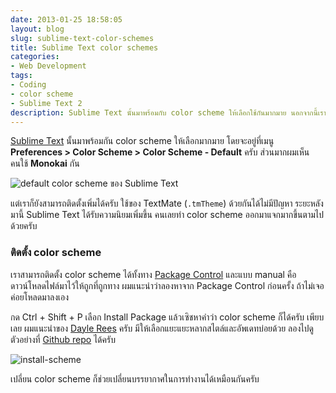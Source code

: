 ```yaml
---
date: 2013-01-25 18:58:05
layout: blog
slug: sublime-text-color-schemes
title: Sublime Text color schemes
categories:
- Web Development
tags:
- Coding
- color scheme
- Sublime Text 2
description: Sublime Text นั้นมาพร้อมกับ color scheme ให้เลือกใช้กันมากมาย นอกจากนี้เรายังสามารถติดตั้ง color scheme จาก source อื่นๆ ได้ด้วย
---
```


[Sublime Text](http://www.sublimetext.com/2) นั้นมาพร้อมกัน color scheme ให้เลือกมากมาย โดยจะอยู่ที่เมนู **Preferences > Color Scheme > Color Scheme - Default** ครับ ส่วนมากผมเห็นคนใช้ **Monokai** กัน

![default color scheme ของ Sublime Text](http://farm9.staticflickr.com/8522/8506158008_3bb2cf2191_o.png)

แต่เราก็ยังสามารถติดตั้งเพิ่มได้ครับ ใช้ของ TextMate (`.tmTheme`) ด้วยกันได้ไม่มีปัญหา ระยะหลังมานี้ Sublime Text ได้รับความนิยมเพิ่มขึ้น คนเลยทำ color scheme ออกมาแจกมากขึ้นตามไปด้วยครับ

### ติดตั้ง color scheme

เราสามารถติดตั้ง color scheme ได้ทั้งทาง [Package Control](http://wbond.net/sublime_packages/package_control) และแบบ manual คือดาวน์โหลดไฟล์มาไว้ให้ถูกที่ถูกทาง ผมแนะนำว่าลองหาจาก Package Control ก่อนครั้ง ถ้าไม่เจอค่อยโหลดมาลงเอง

กด Ctrl + Shift + P เลือก Install Package แล้วเซิชหาคำว่า color scheme ก็ได้ครับ เพียบเลย ผมแนะนำของ [Dayle Rees](https://github.com/daylerees/colour-schemes) ครับ มีให้เลือกแยะแยะหลากสไตล์และอัพเดทบ่อยด้วย ลองไปดูตัวอย่างที่ [Github repo](https://github.com/daylerees/colour-schemes) ได้ครับ

![install-scheme](http://farm9.staticflickr.com/8508/8506157984_1e112195bf_o.png)

เปลี่ยน color scheme ก็ช่วยเปลี่ยนบรรยากาศในการทำงานได้เหมือนกันครับ
